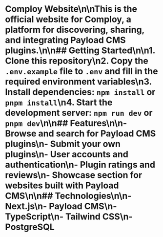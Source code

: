 # Comploy Website\n\nThis is the official website for Comploy, a platform for discovering, sharing, and integrating Payload CMS plugins.\n\n## Getting Started\n\n1. Clone this repository\n2. Copy the `.env.example` file to `.env` and fill in the required environment variables\n3. Install dependencies: `npm install` or `pnpm install`\n4. Start the development server: `npm run dev` or `pnpm dev`\n\n## Features\n\n- Browse and search for Payload CMS plugins\n- Submit your own plugins\n- User accounts and authentication\n- Plugin ratings and reviews\n- Showcase section for websites built with Payload CMS\n\n## Technologies\n\n- Next.js\n- Payload CMS\n- TypeScript\n- Tailwind CSS\n- PostgreSQL

